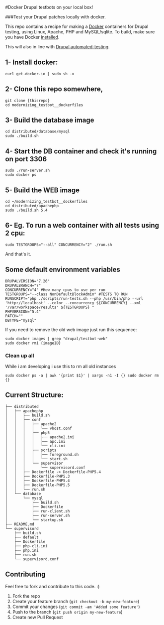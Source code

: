 #Docker Drupal testbots on your local box!

###Test your Drupal patches locally with docker.

This repo contains a recipe for making a [Docker](http://docker.io) containers for Drupal testing, using Linux, Apache, PHP and MySQL/sqlite. 
To build, make sure you have Docker [installed](http://www.docker.io/gettingstarted/).

This will also in line with [Drupal automated-testing](https://drupal.org/automated-testing).


## 1- Install docker:
```
curl get.docker.io | sudo sh -x
```

## 2- Clone this repo somewhere, 
```
git clone {thisrepo}
cd modernizing_testbot__dockerfiles
```
## 3- Build the database image 
```
cd distributed/database/mysql
sudo ./build.sh 
```
## 4- Start the DB container and check it's running on port 3306
```
sudo ./run-server.sh 
sudo docker ps
```

## 5- Build the WEB image
```
cd ~/modernizing_testbot__dockerfiles
cd distributed/apachephp
sudo ./build.sh 5.4
```
## 6- Eg. To run a web container with all tests using 2 cpu:
```
sudo TESTGROUPS="--all" CONCURRENCY="2" ./run.sh 
```
And that's it.


## Some default environment variables

```
DRUPALVERSION="7.26"
DRUPALBRANCH="7"
CONCURRENCY="4" #How many cpus to use per run
TESTGROUPS="--class NonDefaultBlockAdmin" #TESTS TO RUN
RUNSCRIPT="php ./scripts/run-tests.sh --php /usr/bin/php --url 'http://localhost' --color --concurrency ${CONCURRENCY} --xml '/var/workspace/results' ${TESTGROUPS} "
PHPVERSION="5.4"
PATCH=""
DBTYPE="mysql"
```

If you need to remove the old web image just run this sequence:
```
sudo docker images | grep "drupal/testbot-web"
sudo docker rmi {imageID}
```

### Clean up all 
While i am developing i use this to rm all old instances
```
sudo docker ps -a | awk '{print $1}' | xargs -n1 -I {} sudo docker rm {}
``` 

## Current Structure:
```
├── distributed
│   ├── apachephp
│   │   ├── build.sh
│   │   ├── conf
│   │   │   ├── apache2
│   │   │   │   └── vhost.conf
│   │   │   ├── php5
│   │   │   │   ├── apache2.ini
│   │   │   │   ├── apc.ini
│   │   │   │   └── cli.ini
│   │   │   ├── scripts
│   │   │   │   ├── foreground.sh
│   │   │   │   └── start.sh
│   │   │   └── supervisor
│   │   │       └── supervisord.conf
│   │   ├── Dockerfile -> Dockerfile-PHP5.4
│   │   ├── Dockerfile-PHP5.3
│   │   ├── Dockerfile-PHP5.4
│   │   ├── Dockerfile-PHP5.5
│   │   └── run.sh
│   └── database
│       └── mysql
│           ├── build.sh
│           ├── Dockerfile
│           ├── run-client.sh
│           ├── run-server.sh
│           └── startup.sh
├── README.md
└── supervisord
    ├── build.sh
    ├── default
    ├── Dockerfile
    ├── php-cli.ini
    ├── php.ini
    ├── run.sh
    └── supervisord.conf
```

## Contributing
Feel free to fork and contribute to this code. :)

1. Fork the repo
2. Create your feature branch (`git checkout -b my-new-feature`)
3. Commit your changes (`git commit -am 'Added some feature'`)
4. Push to the branch (`git push origin my-new-feature`)
5. Create new Pull Request

